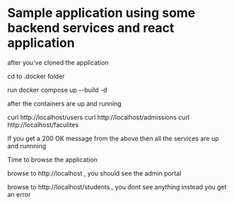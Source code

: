 # Sample application using some backend services and react application

after you've cloned the application

cd to .docker folder

run docker compose up --build -d

after the containers are up and running

curl http://localhost/users
curl http://localhost/admissions
curl http://localhost/faculites

If you get a 200 OK message from the above then all the services are up and runnning

Time to browse the application

browse to http://localhost , you should see the admin portal

browse to http://localhost/students , you dont see anything instead you get an error
